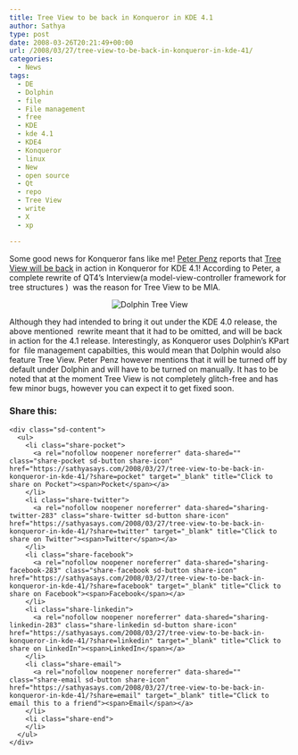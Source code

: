 ```yaml
---
title: Tree View to be back in Konqueror in KDE 4.1
author: Sathya
type: post
date: 2008-03-26T20:21:49+00:00
url: /2008/03/27/tree-view-to-be-back-in-konqueror-in-kde-41/
categories:
  - News
tags:
  - DE
  - Dolphin
  - file
  - File management
  - free
  - KDE
  - kde 4.1
  - KDE4
  - Konqueror
  - linux
  - New
  - open source
  - Qt
  - repo
  - Tree View
  - write
  - X
  - xp

---
```

Some good news for Konqueror fans like me! [Peter Penz][1] reports that [Tree View will be back][2] in action in Konqueror for KDE 4.1! According to Peter, a complete rewrite of QT4&#8217;s Interview(a model-view-controller framework for tree structures )  was the reason for Tree View to be MIA.

<p style="text-align: center">
  <img src="https://i1.wp.com/img361.imageshack.us/img361/2721/dolphintreeviewfn9.png?w=740" alt="Dolphin Tree View" data-recalc-dims="1" />
</p>

Although they had intended to bring it out under the KDE 4.0 release, the above mentioned  rewrite meant that it had to be omitted, and will be back in action for the 4.1 release. Interestingly, as Konqueror uses Dolphin&#8217;s KPart for  file management capabilties, this would mean that Dolphin would also feature Tree View. Peter Penz however mentions that it will be turned off by default under Dolphin and will have to be turned on manually. It has to be noted that at the moment Tree View is not completely glitch-free and has few minor bugs, however you can expect it to get fixed soon.

<div class="sharedaddy sd-sharing-enabled">
  <div class="robots-nocontent sd-block sd-social sd-social-icon-text sd-sharing">
    <h3 class="sd-title">
      Share this:
    </h3>
    
    <div class="sd-content">
      <ul>
        <li class="share-pocket">
          <a rel="nofollow noopener noreferrer" data-shared="" class="share-pocket sd-button share-icon" href="https://sathyasays.com/2008/03/27/tree-view-to-be-back-in-konqueror-in-kde-41/?share=pocket" target="_blank" title="Click to share on Pocket"><span>Pocket</span></a>
        </li>
        <li class="share-twitter">
          <a rel="nofollow noopener noreferrer" data-shared="sharing-twitter-283" class="share-twitter sd-button share-icon" href="https://sathyasays.com/2008/03/27/tree-view-to-be-back-in-konqueror-in-kde-41/?share=twitter" target="_blank" title="Click to share on Twitter"><span>Twitter</span></a>
        </li>
        <li class="share-facebook">
          <a rel="nofollow noopener noreferrer" data-shared="sharing-facebook-283" class="share-facebook sd-button share-icon" href="https://sathyasays.com/2008/03/27/tree-view-to-be-back-in-konqueror-in-kde-41/?share=facebook" target="_blank" title="Click to share on Facebook"><span>Facebook</span></a>
        </li>
        <li class="share-linkedin">
          <a rel="nofollow noopener noreferrer" data-shared="sharing-linkedin-283" class="share-linkedin sd-button share-icon" href="https://sathyasays.com/2008/03/27/tree-view-to-be-back-in-konqueror-in-kde-41/?share=linkedin" target="_blank" title="Click to share on LinkedIn"><span>LinkedIn</span></a>
        </li>
        <li class="share-email">
          <a rel="nofollow noopener noreferrer" data-shared="" class="share-email sd-button share-icon" href="https://sathyasays.com/2008/03/27/tree-view-to-be-back-in-konqueror-in-kde-41/?share=email" target="_blank" title="Click to email this to a friend"><span>Email</span></a>
        </li>
        <li class="share-end">
        </li>
      </ul>
    </div>
  </div>
</div>

 [1]: http://ppenz.blogspot.com/
 [2]: http://ppenz.blogspot.com/2008/03/tree-view.html